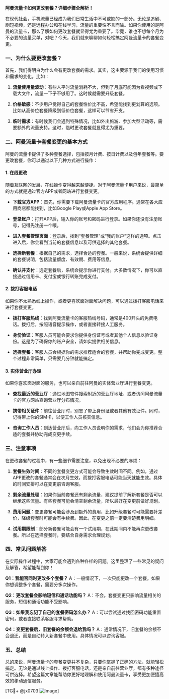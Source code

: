 **阿曼流量卡如何更改套餐？详细步骤全解析！**

在现代社会，手机流量已经成为我们日常生活中不可或缺的一部分。无论是追剧、刷短视频，还是远程办公和在线学习，流量的重要性不言而喻。如果你使用的是阿曼的流量卡，那么了解如何更改套餐就显得尤为重要了。毕竟，谁也不想每个月为不必要的流量买单，对吧？今天，我们就来聊聊如何轻松搞定阿曼流量卡的套餐变更。

### 一、为什么要更改套餐？

首先，我们得明白为什么会有更改套餐的需求。其实，这主要源于我们的使用习惯和需求的变化。比如：

1. **流量使用量波动**：有些人平时流量消耗不大，但到了月底可能因为看视频或下载大文件，流量一下子不够用了。这时候就需要升级套餐。
   
2. **价格敏感**：不少用户觉得自己的套餐性价比不高，希望能找到更划算的选项。比如从高价位套餐降级到低价位套餐，这样可以节省开支。

3. **临时需求**：有时候我们会遇到特殊情况，比如外出旅游、参加大型活动等，需要额外的流量支持。这时，临时更改套餐就显得尤为重要。

### 二、阿曼流量卡套餐变更的基本方式

阿曼的流量卡提供了多种套餐选择，包括按月计费、按日计费以及包年套餐等。要更改套餐，你可以通过以下几种方式进行操作：

#### 1. 在线更改

随着互联网的发展，在线操作变得越来越便捷。对于阿曼流量卡用户来说，最简单的方式就是通过官方APP或者网站进行套餐变更。

- **下载官方APP**：首先，你需要下载阿曼流量卡的官方应用程序。通常在各大应用商店都能找到，比如Google Play或Apple App Store。
  
- **登录账户**：打开APP后，输入你的账号和密码进行登录。如果你还没有注册账号，记得先注册一个哦。

- **进入套餐管理页面**：登录后，找到“套餐管理”或“我的账户”这样的选项。点击进入后，你会看到当前的套餐信息以及可供选择的其他套餐。

- **选择新套餐**：根据自己的需求，选择合适的套餐。一般来说，系统会提供详细的套餐说明，包括流量额度、有效期、费用等信息。

- **确认并支付**：选定套餐后，系统会提示你进行支付。大多数情况下，你可以直接通过信用卡、支付宝或银行转账完成支付。

#### 2. 拨打客服电话

如果你不太熟悉线上操作，或者更喜欢面对面解决问题，可以通过拨打客服电话来进行套餐变更。

- **拨打客服热线**：找到阿曼流量卡的客服热线号码，通常是400开头的免费电话。拨打后，按照语音提示操作，或者直接转接人工服务。

- **身份验证**：客服人员可能会要求你提供身份证号或者其他个人信息以验证身份。这是为了确保你的账户安全，请如实提供相关信息。

- **选择套餐**：客服人员会根据你的需求推荐适合的套餐，并帮助你完成变更。整个过程非常简单，只需要几分钟就能搞定。

#### 3. 实体营业厅办理

如果你喜欢面对面的服务，也可以亲自前往阿曼的实体营业厅进行套餐变更。

- **查找最近的营业厅**：通过地图软件搜索附近的营业厅地址，或者访问阿曼流量卡的官方网站查询营业厅分布情况。

- **携带相关证件**：前往营业厅时，别忘了带上身份证或者其他有效证件。同时，记得带上你的SIM卡，以便工作人员核实信息。

- **咨询工作人员**：到达营业厅后，向工作人员说明你的需求，他们会为你推荐合适的套餐并协助完成变更手续。

### 三、注意事项

在更改套餐的过程中，有一些细节需要注意，以免出现不必要的麻烦：

1. **套餐生效时间**：不同的套餐变更方式可能会导致生效时间不同。例如，通过APP更改的套餐通常会在次月生效，而拨打客服电话可能当天就能生效。具体的时间安排可以在变更前咨询客服。

2. **剩余流量处理**：如果你当前套餐还有剩余流量，建议提前了解新套餐是否可以继承这些流量。有些套餐可能会清空剩余流量，所以最好在变更前做好规划。

3. **费用问题**：变更套餐可能会涉及到额外的费用，比如升级套餐时可能需要补差价，降级套餐时可能会有手续费。因此，在变更之前一定要清楚费用明细。

4. **试用期限制**：部分新套餐可能会有一个试用期，在此期间内不能再次更改套餐。所以在选择套餐时，要结合自身需求合理规划。

### 四、常见问题解答

在实际操作过程中，大家可能会遇到各种各样的问题。这里整理了一些常见的疑问及解答，希望能帮到你！

**Q1：我能否同时更改多个套餐？**
A：一般情况下，一次只能更改一个套餐。如果你想调整多个套餐，需要分多次操作。

**Q2：更改套餐会影响短信和通话功能吗？**
A：不会。套餐变更只影响流量相关的服务，短信和通话功能不受影响。

**Q3：如果我忘记了自己的套餐密码怎么办？**
A：可以尝试通过找回密码功能重置密码，或者直接联系客服寻求帮助。

**Q4：变更套餐后，旧套餐的余额会退给我吗？**
A：通常情况下，旧套餐的余额不会退还，而是自动转入新套餐中使用。具体情况可以咨询客服。

### 五、总结

总的来说，阿曼流量卡的套餐变更并不复杂，只要你掌握了正确的方法，就能轻松搞定。无论是通过线上操作、拨打客服电话，还是亲自前往营业厅，都有多种途径可供选择。希望这篇文章能帮助你更好地理解和使用阿曼流量卡，享受更加便捷高效的移动通信服务。

[TG💪+ @jx0703 ![Image](https://github.com/user-attachments/assets/dbca1d08-cadb-493c-b0ec-ad6f7a83f270)]